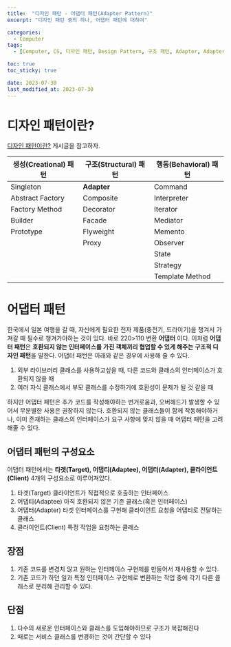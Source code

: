 ```yaml
---
title:  "디자인 패턴 - 어댑터 패턴(Adapter Pattern)"
excerpt: "디자인 패턴 중의 하나, 어댑터 패턴에 대하여"

categories:
  - Computer
tags:
  - [Computer, CS, 디자인 패턴, Design Pattern, 구조 패턴, Adapter, Adapter Pattern, 어댑터 패턴]

toc: true
toc_sticky: true

date: 2023-07-30
last_modified_at: 2023-07-30
---
```


# 디자인 패턴이란?
[디자인 패턴이란?](https://98tech-savvy.github.io/computer/CS-Design-Pattern/) 게시글을 참고하자.

|생성(Creational) 패턴|구조(Structural) 패턴|행동(Behavioral) 패턴|
|--|--|--|
|Singleton|**Adapter**|Command|
|Abstract Factory|Composite|Interpreter|
|Factory Method|Decorator|Iterator|
|Builder|Facade|Mediator|
|Prototype|Flyweight|Memento|
||Proxy|Observer|
|||State|
|||Strategy|
|||Template Method|

# 어댑터 패턴
한국에서 일본 여행을 갈 때, 자신에게 필요한 전자 제품(충전기, 드라이기)을 챙겨서 가져갈 때 필수로 챙겨가야하는 것이 있다. 바로 220>110 변환 **어댑터** 이다. 이처럼 **어댑터 패턴**은 **호환되지 않는 인터페이스를 가진 객체끼리 협업할 수 있게 해주는 구조적 디자인 패턴**을 말한다. 어댑터 패턴은 아래와 같은 경우에 사용해 줄 수 있다.

1. 외부 라이브러리 클래스를 사용하고싶을 때, 다른 코드와 클래스의 인터페이스가 호환되지 않을 때
2. 여러 자식 클래스에서 부모 클래스를 수정하기에 호환성이 문제가 될 것 같을 때

하지만 어댑터 패턴은 추가 코드를 작성해야하는 번거로움과, 오버헤드가 발생할 수 있어서 무분별한 사용은 권장하지 않는다. 호환되지 않는 클래스들이 함께 작동해야하거나, 이미 존재하는 클래스의 인터페이스가 요구 사항에 맞지 않을 때 어댑터 패턴을 고려해줄 수 있다.

## 어댑터 패턴의 구성요소
어댑터 패턴에서는 **타겟(Target), 어댑티(Adaptee), 어댑터(Adapter), 클라이언트(Client)** 4개의 구성요소로 이루어져있다.

1. 타겟(Target)
클라이언트가 직접적으로 호출하는 인터페이스
2. 어댑티(Adaptee)
아직 호환되지 않은 기존 클래스(혹은 인터페이스)
3. 어댑터(Adapter)
타겟 인터페이스를 구현해 클라이언트 요청을 어댑티로 전달하는 클래스
4. 클라이언트(Client)
특정 작업을 요청하는 클래스

## 장점
1. 기존 코드를 변경치 않고 원하는 인터페이스 구현체를 만들어서 재사용할 수 있다.
2. 기존 코드가 하던 일과 특정 인터페이스 구현체로 변환하는 작업 중에 각기 다른 클래스로 분리해 관리할 수 있다.

## 단점
1. 다수의 새로운 인터페이스와 클래스를 도입해야하므로 구조가 복잡해진다
2. 때로는 서비스 클래스를 변경하는 것이 간단할 수 있다

